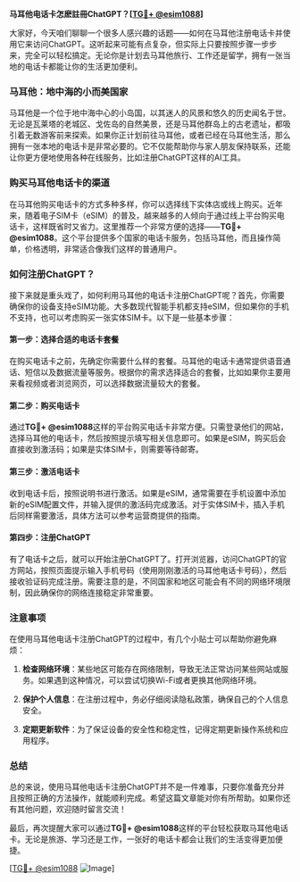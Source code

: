 **马耳他电话卡怎麽註冊ChatGPT？[[TG💪+ @esim1088](https://t.me/s/esim1088)]**

大家好，今天咱们聊聊一个很多人感兴趣的话题——如何在马耳他注册电话卡并使用它来访问ChatGPT。这听起来可能有点复杂，但实际上只要按照步骤一步步来，完全可以轻松搞定。无论你是计划去马耳他旅行、工作还是留学，拥有一张当地的电话卡都能让你的生活更加便利。

### 马耳他：地中海的小而美国家

马耳他是一个位于地中海中心的小岛国，以其迷人的风景和悠久的历史闻名于世。无论是瓦莱塔的老城区、戈佐岛的自然美景，还是马耳他群岛上的古老遗址，都吸引着无数游客前来探索。如果你正计划前往马耳他，或者已经在马耳他生活，那么拥有一张本地的电话卡是非常必要的。它不仅能帮助你与家人朋友保持联系，还能让你更方便地使用各种在线服务，比如注册ChatGPT这样的AI工具。

### 购买马耳他电话卡的渠道

在马耳他购买电话卡的方式多种多样，你可以选择线下实体店或线上购买。近年来，随着电子SIM卡（eSIM）的普及，越来越多的人倾向于通过线上平台购买电话卡，这样既省时又省力。这里推荐一个非常方便的选择——**TG💪+ @esim1088**。这个平台提供多个国家的电话卡服务，包括马耳他，而且操作简单，价格透明，非常适合像我们这样的普通用户。

### 如何注册ChatGPT？

接下来就是重头戏了，如何利用马耳他的电话卡注册ChatGPT呢？首先，你需要确保你的设备支持eSIM功能。大多数现代智能手机都支持eSIM，但如果你的手机不支持，也可以考虑购买一张实体SIM卡。以下是一些基本步骤：

#### 第一步：选择合适的电话卡套餐

在购买电话卡之前，先确定你需要什么样的套餐。马耳他的电话卡通常提供语音通话、短信以及数据流量等服务。根据你的需求选择适合的套餐，比如如果你主要用来看视频或者浏览网页，可以选择数据流量较大的套餐。

#### 第二步：购买电话卡

通过**TG💪+ @esim1088**这样的平台购买电话卡非常方便。只需登录他们的网站，选择马耳他的电话卡，然后按照提示填写相关信息即可。如果是eSIM，购买后会直接收到激活码；如果是实体SIM卡，则需要等待邮寄。

#### 第三步：激活电话卡

收到电话卡后，按照说明书进行激活。如果是eSIM，通常需要在手机设置中添加新的eSIM配置文件，并输入提供的激活码完成激活。对于实体SIM卡，插入手机后同样需要激活，具体方法可以参考运营商提供的指南。

#### 第四步：注册ChatGPT

有了电话卡之后，就可以开始注册ChatGPT了。打开浏览器，访问ChatGPT的官方网站，按照页面提示输入手机号码（使用刚刚激活的马耳他电话卡号码），然后接收验证码完成注册。需要注意的是，不同国家和地区可能会有不同的网络环境限制，因此确保你的网络连接稳定非常重要。

### 注意事项

在使用马耳他电话卡注册ChatGPT的过程中，有几个小贴士可以帮助你避免麻烦：

1. **检查网络环境**：某些地区可能存在网络限制，导致无法正常访问某些网站或服务。如果遇到这种情况，可以尝试切换Wi-Fi或者更换其他网络环境。
   
2. **保护个人信息**：在注册过程中，务必仔细阅读隐私政策，确保自己的个人信息安全。

3. **定期更新软件**：为了保证设备的安全性和稳定性，记得定期更新操作系统和应用程序。

### 总结

总的来说，使用马耳他电话卡注册ChatGPT并不是一件难事，只要你准备充分并且按照正确的方法操作，就能顺利完成。希望这篇文章能对你有所帮助。如果你还有其他问题，欢迎随时留言交流！

最后，再次提醒大家可以通过**TG💪+ @esim1088**这样的平台轻松获取马耳他电话卡。无论是旅游、学习还是工作，一张好的电话卡都会让我们的生活变得更加便捷。

[[TG💪+ @esim1088](https://t.me/s/esim1088) ![Image](https://i.postimg.cc/4NQfJmqS/Snipaste-2025-05-13-00-14-12.png)]